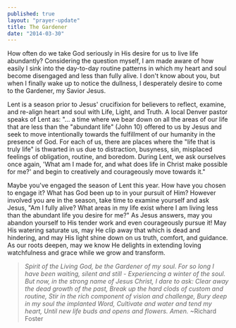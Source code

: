 ```yaml
---
published: true
layout: "prayer-update"
title: The Gardener
date: "2014-03-30"
---
```


How often do we take God seriously in His desire for us to live life abundantly? Considering the question myself, I am made aware of how easily I sink into the day-to-day routine patterns in which my heart and soul become disengaged and less than fully alive.  I don't know about you, but when I finally wake up to notice the dullness, I desperately desire to come to the Gardener, my Savior Jesus.  

Lent is a season prior to Jesus' crucifixion for believers to reflect, examine, and re-align heart and soul with Life, Light, and Truth.  A local Denver pastor speaks of Lent as: "... a time where we bear down on all the areas of our life that are less than the "abundant life" (John 10) offered to us by Jesus and seek to move intentionally towards the fulfillment of our humanity in the presence of God.  For each of us, there are places where the "life that is truly life" is thwarted in us due to distraction, busyness, sin, misplaced feelings of obligation, routine, and boredom.  During Lent, we ask ourselves once again, 'What am I made for, and what does life in Christ make possible for me?' and begin to creatively and courageously move towards it."       

Maybe you've engaged the season of Lent this year.  How have you chosen to engage it?  What has God been up to in your pursuit of Him?  However involved you are in the season, take time to examine yourself and ask Jesus, "Am I fully alive?  What areas in my life exist where I am living less than the abundant life you desire for me?" As Jesus answers, may you abandon yourself to His tender work and even courageously pursue it!  May His watering saturate us, may He clip away that which is dead and hindering, and may His light shine down on us truth, comfort, and guidance.  As our roots deepen, may we know He delights in extending loving watchfulness and grace while we grow and transform.

>*Spirit of the Living God, be the Gardener of my soul.
For so long I have been waiting, silent and still - 
Experiencing a winter of the soul.
But now, in the strong name of Jesus Christ, I dare to ask:
Clear away the dead growth of the past,
Break up the hard clods of custom and routine,
Stir in the rich component of vision and challenge,
Bury deep in my soul the implanted Word,
Cultivate and water and tend my heart,
Until new life buds and opens and flowers.
Amen.*
~Richard Foster